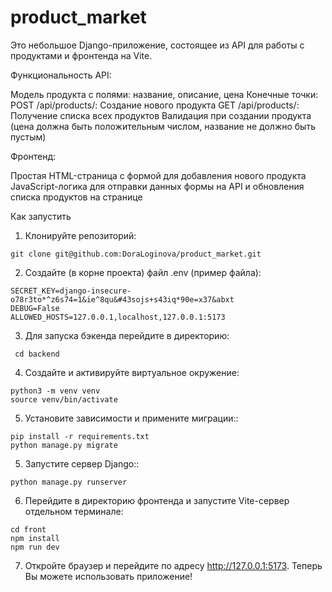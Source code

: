 # product_market
Это небольшое Django-приложение, состоящее из API для работы с продуктами и фронтенда на Vite.

Функциональность
API:

  Модель продукта с полями: название, описание, цена
Конечные точки:
  POST /api/products/: Создание нового продукта
  GET /api/products/: Получение списка всех продуктов
Валидация при создании продукта (цена должна быть положительным числом, название не должно быть пустым)

Фронтенд:

Простая HTML-страница с формой для добавления нового продукта
JavaScript-логика для отправки данных формы на API и обновления списка продуктов на странице

Как запустить

1. Клонируйте репозиторий:
```
git clone git@github.com:DoraLoginova/product_market.git

```
2. Создайте (в корне проекта) файл .env (пример файла):

```
SECRET_KEY=django-insecure-o78r3to*^z6s74=1&ie^8qu&#43sojs+s43iq*90e=x37&abxt
DEBUG=False
ALLOWED_HOSTS=127.0.0.1,localhost,127.0.0.1:5173

```
3. Для запуска бэкенда перейдите в директорию:
```
 cd backend
```
4. Создайте и активируйте виртуальное окружение:

```
python3 -m venv venv
source venv/bin/activate  

```
 
5. Установите зависимости и примените миграции::
 
```
pip install -r requirements.txt
python manage.py migrate

```

5. Запустите сервер Django::

```
python manage.py runserver

```
6. Перейдите в директорию фронтенда и запустите Vite-сервер отдельном терминале:

```
cd front
npm install
npm run dev
```
7. Откройте браузер и перейдите по адресу http://127.0.0.1:5173. Теперь Вы можете использовать приложение!